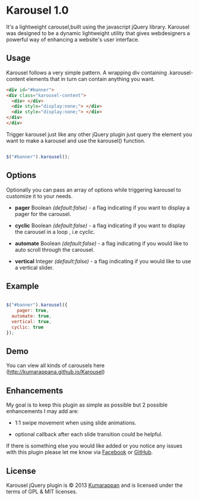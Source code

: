 # Karousel 1.0
It's a lightweight carousel,built using the javascript jQuery library. Karousel was designed to be a dynamic lightweight utility that gives webdesigners a powerful way of enhancing a website's user interface.

## Usage
Karousel follows a very simple pattern. A wrapping div containing .karousel-content elements that in turn can contain anything you want.

``` html
<div id="#banner">
<div class="karousel-content">
  <div> </div>
  <div style="display:none;"> </div>
  <div style="display:none;"> </div>
</div>
</div>
```

Trigger karousel just like any other jQuery plugin just query the element you want to make a karousel and use the karousel() function.

``` js

$("#banner").karousel();

```

## Options

Optionally you can pass an array of options while triggering karousel to customize it to your needs. 

- **pager** Boolean *(default:false)* - a flag indicating if you want to display a pager for the carousel.

-	**cyclic** Boolean *(default:false)* - a flag indicating if you want to display the carousel in a loop , i.e cyclic.

- **automate** Boolean *(default:false)* - a flag indicating if you would like to auto scroll through the carousel.

-	**vertical** Integer *(default:false)* - a flag indicating if you would like to use a vertical slider. 




## Example

``` js

$("#banner").karousel({
	pager: true,
  automate: true,
  vertical: true,
  cyclic: true
});

```

## Demo

You can view all kinds of carousels here (http://kumarappana.github.io/Karousel)


## Enhancements
My goal is to keep this plugin as simple as possible but 2 possible enhancements I may add are:

- 1:1 swipe movement when using slide animations.

- optional callback after each slide transition could be helpful.

If there is something else you would like added or you notice any issues with this plugin please let me know via [Facebook](http://facebook.com/kumarappan.arumugam) or [GitHub](http://github.com/kumarappanA).


## License
Karousel jQuery plugin is &copy; 2013 [Kumarappan](http://kumarappan.co.nf) and is licensed under the terms of GPL &amp; MIT licenses.  
